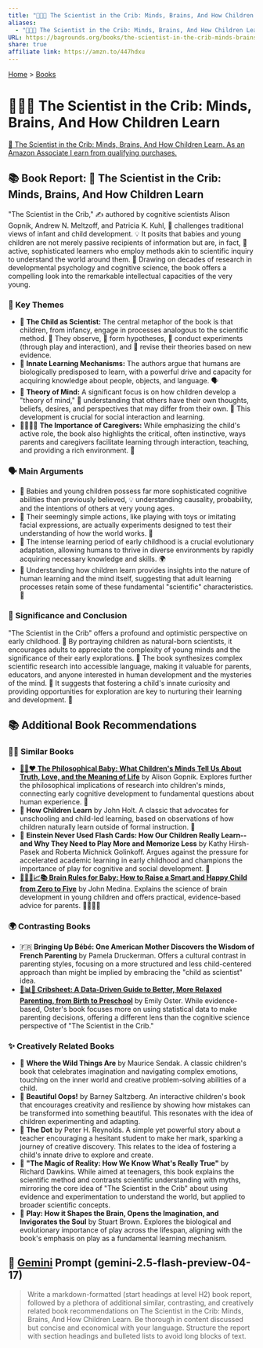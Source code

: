 ```yaml
---
title: "👶🧠🔬 The Scientist in the Crib: Minds, Brains, And How Children Learn"
aliases:
  - "👶🧠🔬 The Scientist in the Crib: Minds, Brains, And How Children Learn"
URL: https://bagrounds.org/books/the-scientist-in-the-crib-minds-brains-and-how-children-learn
share: true
affiliate link: https://amzn.to/447hdxu
---
```

[Home](../index.md) > [Books](./index.md)  
# 👶🧠🔬 The Scientist in the Crib: Minds, Brains, And How Children Learn  
[🛒 The Scientist in the Crib: Minds, Brains, And How Children Learn. As an Amazon Associate I earn from qualifying purchases.](https://amzn.to/447hdxu)  
  
## 📚 Book Report: 👶 The Scientist in the Crib: Minds, Brains, And How Children Learn  
  
"The Scientist in the Crib," ✍️ authored by cognitive scientists Alison Gopnik, Andrew N. Meltzoff, and Patricia K. Kuhl, 🧠 challenges traditional views of infant and child development. 💡 It posits that babies and young children are not merely passive recipients of information but are, in fact, 🧐 active, sophisticated learners who employ methods akin to scientific inquiry to understand the world around them. 🔬 Drawing on decades of research in developmental psychology and cognitive science, the book offers a compelling look into the remarkable intellectual capacities of the very young.  
  
### 🔑 Key Themes  
  
* 👶 **The Child as Scientist:** The central metaphor of the book is that children, from infancy, engage in processes analogous to the scientific method. 🔬 They observe, 📝 form hypotheses, 🧪 conduct experiments (through play and interaction), and 🔄 revise their theories based on new evidence.  
* 🧬 **Innate Learning Mechanisms:** The authors argue that humans are biologically predisposed to learn, with a powerful drive and capacity for acquiring knowledge about people, objects, and language. 🗣️  
* 🧠 **Theory of Mind:** A significant focus is on how children develop a "theory of mind," 🤔 understanding that others have their own thoughts, beliefs, desires, and perspectives that may differ from their own. 🤝 This development is crucial for social interaction and learning.  
* 👨‍👩‍👧‍👦 **The Importance of Caregivers:** While emphasizing the child's active role, the book also highlights the critical, often instinctive, ways parents and caregivers facilitate learning through interaction, teaching, and providing a rich environment. 🌱  
  
### 🗣️ Main Arguments  
  
* 👶 Babies and young children possess far more sophisticated cognitive abilities than previously believed, 💡 understanding causality, probability, and the intentions of others at very young ages.  
* 🧸 Their seemingly simple actions, like playing with toys or imitating facial expressions, are actually experiments designed to test their understanding of how the world works. 🧪  
* 🌱 The intense learning period of early childhood is a crucial evolutionary adaptation, allowing humans to thrive in diverse environments by rapidly acquiring necessary knowledge and skills. 🌍  
* 🧠 Understanding how children learn provides insights into the nature of human learning and the mind itself, suggesting that adult learning processes retain some of these fundamental "scientific" characteristics. 🧐  
  
### 🌟 Significance and Conclusion  
  
"The Scientist in the Crib" offers a profound and optimistic perspective on early childhood. 🎉 By portraying children as natural-born scientists, it encourages adults to appreciate the complexity of young minds and the significance of their early explorations. 🔬 The book synthesizes complex scientific research into accessible language, making it valuable for parents, educators, and anyone interested in human development and the mysteries of the mind. 🤔 It suggests that fostering a child's innate curiosity and providing opportunities for exploration are key to nurturing their learning and development. 🌱  
  
## 📚 Additional Book Recommendations  
  
### 🧑‍🏫 Similar Books  
  
* **[👶🤔❤️ The Philosophical Baby: What Children's Minds Tell Us About Truth, Love, and the Meaning of Life](./the-philosophical-baby-what-childrens-minds-tell-us-about-truth-love-and-the-meaning-of-life.md)** by Alison Gopnik. Explores further the philosophical implications of research into children's minds, connecting early cognitive development to fundamental questions about human experience. 🤔  
* 🌱 **How Children Learn** by John Holt. A classic that advocates for unschooling and child-led learning, based on observations of how children naturally learn outside of formal instruction. 🏡  
* 🚫 **Einstein Never Used Flash Cards: How Our Children Really Learn--and Why They Need to Play More and Memorize Less** by Kathy Hirsh-Pasek and Roberta Michnick Golinkoff. Argues against the pressure for accelerated academic learning in early childhood and champions the importance of play for cognitive and social development. 🧸  
* **[👶🧠😊📈📚 Brain Rules for Baby: How to Raise a Smart and Happy Child from Zero to Five](./brain-rules-for-baby.md)** by John Medina. Explains the science of brain development in young children and offers practical, evidence-based advice for parents. 👨‍👩‍👧‍👦  
  
### 🌍 Contrasting Books  
  
* 🇫🇷 **Bringing Up Bébé: One American Mother Discovers the Wisdom of French Parenting** by Pamela Druckerman. Offers a cultural contrast in parenting styles, focusing on a more structured and less child-centered approach than might be implied by embracing the "child as scientist" idea.  
* **[👶📊😌 Cribsheet: A Data-Driven Guide to Better, More Relaxed Parenting, from Birth to Preschool](./cribsheet.md)** by Emily Oster. While evidence-based, Oster's book focuses more on using statistical data to make parenting decisions, offering a different lens than the cognitive science perspective of "The Scientist in the Crib."  
  
### ✨ Creatively Related Books  
  
* 🐺 **Where the Wild Things Are** by Maurice Sendak. A classic children's book that celebrates imagination and navigating complex emotions, touching on the inner world and creative problem-solving abilities of a child.  
* 🎨 **Beautiful Oops!** by Barney Saltzberg. An interactive children's book that encourages creativity and resilience by showing how mistakes can be transformed into something beautiful. This resonates with the idea of children experimenting and adapting.  
* 🔴 **The Dot** by Peter H. Reynolds. A simple yet powerful story about a teacher encouraging a hesitant student to make her mark, sparking a journey of creative discovery. This relates to the idea of fostering a child's innate drive to explore and create.  
* 🔬 **"The Magic of Reality: How We Know What's Really True"** by Richard Dawkins. While aimed at teenagers, this book explains the scientific method and contrasts scientific understanding with myths, mirroring the core idea of "The Scientist in the Crib" about using evidence and experimentation to understand the world, but applied to broader scientific concepts.  
* 🧸 **Play: How it Shapes the Brain, Opens the Imagination, and Invigorates the Soul** by Stuart Brown. Explores the biological and evolutionary importance of play across the lifespan, aligning with the book's emphasis on play as a fundamental learning mechanism.  
  
## 💬 [Gemini](../software/gemini.md) Prompt (gemini-2.5-flash-preview-04-17)  
> Write a markdown-formatted (start headings at level H2) book report, followed by a plethora of additional similar, contrasting, and creatively related book recommendations on The Scientist in the Crib: Minds, Brains, And How Children Learn. Be thorough in content discussed but concise and economical with your language. Structure the report with section headings and bulleted lists to avoid long blocks of text.